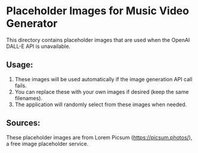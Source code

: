 # Placeholder Images for Music Video Generator

This directory contains placeholder images that are used when the OpenAI DALL-E API is unavailable.

## Usage:

1. These images will be used automatically if the image generation API call fails.
2. You can replace these with your own images if desired (keep the same filenames).
3. The application will randomly select from these images when needed.

## Sources:

These placeholder images are from Lorem Picsum (https://picsum.photos/), a free image placeholder service.
